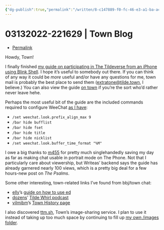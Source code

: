 ```yaml
---
{"dg-publish":true,"permalink":"/written/8-c147889-f0-fc-46-e3-a1-ba-acdc-8-e866420/","dgHomeLink":true,"dgPassFrontmatter":false}
---
```


# 03132022-221629 | Town Blog
- [Permalink](https://tilde.town/~extratone/blog/20220314.html)

Howdy, Town! 

I finally finished [my guide on participating in The Tildeverse from an iPhone using Blink Shell](https://bilge.world/tildetown-iphone-blink-shell). I hope it’s useful to somebody out there. If you can think of any way it could be *more* useful and/or have any questions for me, town mail is probably the best place to send them (extratone@tilde.town, I believe.) You can also view the guide [on town](https://tilde.town/~extratone/blink) if you’re the sort who’d rather never leave hehe.

Perhaps the most useful bit of the guide are the included commands required to configure WeeChat [as I have](https://tilde.town/~extratone/images/weechat.png):

- `/set weechat.look.prefix_align_max 9`
- `/bar hide bufflist`
- `/bar hide fset`
- `/bar hide title`
- `/bar hide nicklist`
- `/set weechat.look.buffer_time_format "%M"`

I owe a big thanks to [m455](https://tilde.town/~m455) for pretty much singlehandedly saving my day as far as making chat usable in portrait mode on The Phone. Not that I particularly care about viewership, but Writeas’ backend says the guide has already garnered nearly 100 views, which is a pretty big deal for a few hours-new post on *The Psalms*.

Some other interesting, town-related links I’ve found from bbj/town chat:
- [elly](https://tilde.town/~elly)’s [guide on how to use ed](https://elly.town/d/blog/2015-10-03-ed-tutorial.txt)
- [dozens](https://tilde.town/~dozens)’ [Tilde Whirl podcast](https://tilde.town/~dozens/podcast)
- [vilmibm](https://tilde.town/~vilmibm)’s [Town History page](https://tilde.town/~vilmibm/town.html)

I also discovered [ttm.sh](https://ttm.sh), Town’s image-sharing service. I plan to use it instead of taking up too much space by continuing to fill up [my own /images folder](https://tilde.town/~extratone/images). 